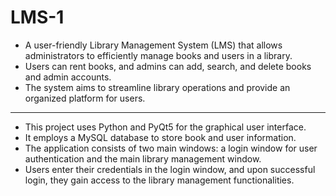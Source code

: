 # LMS-1
- A user-friendly Library Management System (LMS) that allows administrators to efficiently manage books and users in a library.
- Users can rent books, and admins can add, search, and delete books and admin accounts.
- The system aims to streamline library operations and provide an organized platform for users.

***

- This project uses Python and PyQt5 for the graphical user interface.
- It employs a MySQL database to store book and user information.
- The application consists of two main windows: a login window for user authentication and the main library management window.
- Users enter their credentials in the login window, and upon successful login, they gain access to the library management functionalities.
